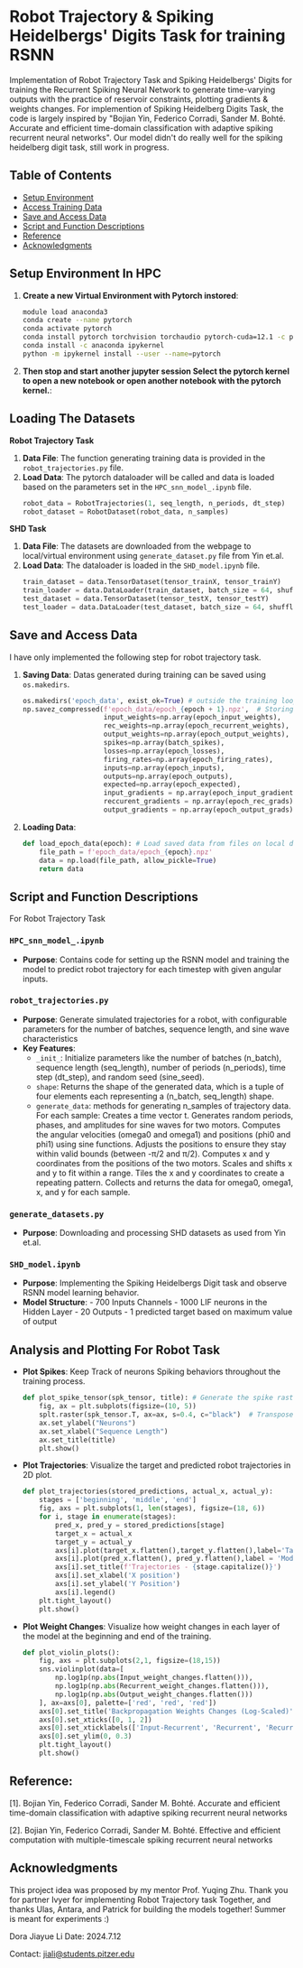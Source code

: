 # Robot Trajectory & Spiking Heidelbergs' Digits Task for training RSNN
Implementation of Robot Trajectory Task and Spiking Heidelbergs' Digits for training the Recurrent Spiking Neural Network to generate time-varying outputs with the practice of reservoir constraints, plotting gradients & weights changes. For implemention of Spiking Heidelberg Digits Task, the code is largely inspired by "Bojian Yin, Federico Corradi, Sander M. Bohté. Accurate and efficient time-domain classification with adaptive spiking recurrent neural networks". Our model didn't do really well for the spiking heidelberg digit task, still work in progress. 


## Table of Contents

- [Setup Environment](#setup-environment)
- [Access Training Data](#access-training-data)
- [Save and Access Data](#save-and-access-data)
- [Script and Function Descriptions](#script-and-function-descriptions)
- [Reference](#reference)
- [Acknowledgments](#acknowledgments)


## Setup Environment In HPC

1. **Create a new Virtual Environment with Pytorch instored**:
    ```bash
    module load anaconda3
    conda create --name pytorch
    conda activate pytorch
    conda install pytorch torchvision torchaudio pytorch-cuda=12.1 -c pytorch -c nvidia
    conda install -c anaconda ipykernel
    python -m ipykernel install --user --name=pytorch
    ```

2. **Then stop and start another jupyter session
Select the pytorch kernel to open a new notebook or open another notebook with the pytorch kernel.**:



## Loading The Datasets

**Robot Trajectory Task**
1. **Data File**: The function generating training data is provided in the `robot_trajectories.py` file.  
2. **Load Data**: The pytorch dataloader will be called and data is loaded based on the parameters set in the `HPC_snn_model_.ipynb` file.
    ```python
    robot_data = RobotTrajectories(1, seq_length, n_periods, dt_step) 
    robot_dataset = RobotDataset(robot_data, n_samples)
    ```
**SHD Task**
1. **Data File**: The datasets are downloaded from the webpage to local/virtual environment using `generate_dataset.py` file from Yin et.al.
2. **Load Data**: The dataloader is loaded in the `SHD_model.ipynb` file.
    ```python
    train_dataset = data.TensorDataset(tensor_trainX, tensor_trainY)
    train_loader = data.DataLoader(train_dataset, batch_size = 64, shuffle=True)
    test_dataset = data.TensorDataset(tensor_testX, tensor_testY)
    test_loader = data.DataLoader(test_dataset, batch_size = 64, shuffle=False)
    ```

## Save and Access Data
I have only implemented the following step for robot trajectory task.
1. **Saving Data**: Datas generated during training can be saved using `os.makedirs`.
    ```python
    os.makedirs('epoch_data', exist_ok=True) # outside the training loop
    np.savez_compressed(f'epoch_data/epoch_{epoch + 1}.npz',  # Storing all the data as npz file for each epoch inside the training loop
                        input_weights=np.array(epoch_input_weights),
                        rec_weights=np.array(epoch_recurrent_weights),
                        output_weights=np.array(epoch_output_weights),
                        spikes=np.array(batch_spikes),
                        losses=np.array(epoch_losses),
                        firing_rates=np.array(epoch_firing_rates),
                        inputs=np.array(epoch_inputs),
                        outputs=np.array(epoch_outputs),
                        expected=np.array(epoch_expected),
                        input_gradients = np.array(epoch_input_gradients),
                        reccurent_gradients = np.array(epoch_rec_grads),
                        output_gradients = np.array(epoch_output_grads))
    ```

2. **Loading Data**:
    ```python
    def load_epoch_data(epoch): # Load saved data from files on local directory
        file_path = f'epoch_data/epoch_{epoch}.npz'
        data = np.load(file_path, allow_pickle=True)
        return data
    ```


## Script and Function Descriptions
For Robot Trajectory Task
### `HPC_snn_model_.ipynb` 

- **Purpose**: Contains code for setting up the RSNN model and training the model to predict robot trajectory for each timestep with given angular inputs.


### `robot_trajectories.py`

- **Purpose**: Generate simulated trajectories for a robot, with configurable parameters for the number of batches, sequence length, and sine wave characteristics
- **Key Features**:
  - `_init_`: Initialize parameters like the number of batches (n_batch), sequence length (seq_length), number of periods (n_periods), time step (dt_step), and random seed (sine_seed).
  - `shape`: Returns the shape of the generated data, which is a tuple of four elements each representing a (n_batch, seq_length) shape.
  - `generate_data`: methods for generating n_samples of trajectory data.
        For each sample: Creates a time vector t. Generates random periods, phases, and amplitudes for sine waves for two motors.
        Computes the angular velocities (omega0 and omega1) and positions (phi0 and phi1) using sine functions.
        Adjusts the positions to ensure they stay within valid bounds (between -π/2 and π/2).
        Computes x and y coordinates from the positions of the two motors.
        Scales and shifts x and y to fit within a range.
        Tiles the x and y coordinates to create a repeating pattern.
        Collects and returns the data for omega0, omega1, x, and y for each sample.


### `generate_datasets.py`

- **Purpose**: Downloading and processing SHD datasets as used from Yin et.al.

### `SHD_model.ipynb`
- **Purpose**: Implementing the Spiking Heidelbergs Digit task and observe RSNN model learning behavior.
- **Model Structure**:
      - 700 Inputs Channels
      - 1000 LIF neurons in the Hidden Layer
      - 20 Outputs
      - 1 predicted target based on maximum value of output



## Analysis and Plotting For Robot Task

- **Plot Spikes**: Keep Track of neurons Spiking behaviors throughout the training process.
    ```python
    def plot_spike_tensor(spk_tensor, title): # Generate the spike raster plot
        fig, ax = plt.subplots(figsize=(10, 5))
        splt.raster(spk_tensor.T, ax=ax, s=0.4, c="black")  # Transpose to align with neurons on y-axis
        ax.set_ylabel("Neurons")
        ax.set_xlabel("Sequence Length")
        ax.set_title(title)
        plt.show()
    ```

- **Plot Trajectories**: Visualize the target and predicted robot trajectories in 2D plot. 
    ```python
    def plot_trajectories(stored_predictions, actual_x, actual_y):
        stages = ['beginning', 'middle', 'end']
        fig, axs = plt.subplots(1, len(stages), figsize=(18, 6))
        for i, stage in enumerate(stages):
            pred_x, pred_y = stored_predictions[stage]
            target_x = actual_x
            target_y = actual_y
            axs[i].plot(target_x.flatten(),target_y.flatten(),label='Target trajectories', color='blue')
            axs[i].plot(pred_x.flatten(), pred_y.flatten(),label = 'Model Predict Trajectories', linestyle='dashed', color = 'blue')
            axs[i].set_title(f'Trajectories - {stage.capitalize()}')
            axs[i].set_xlabel('X position')
            axs[i].set_ylabel('Y Position')
            axs[i].legend()
        plt.tight_layout()
        plt.show()
    ```
    
- **Plot Weight Changes**: Visualize how weight changes in each layer of the model at the beginning and end of the training.
    ```python
    def plot_violin_plots():
        fig, axs = plt.subplots(2,1, figsize=(18,15))
        sns.violinplot(data=[
            np.log1p(np.abs(Input_weight_changes.flatten())),
            np.log1p(np.abs(Recurrent_weight_changes.flatten())),
            np.log1p(np.abs(Output_weight_changes.flatten()))
        ], ax=axs[0], palette=['red', 'red', 'red'])
        axs[0].set_title('Backpropagation Weights Changes (Log-Scaled)', fontsize =20)
        axs[0].set_xticks([0, 1, 2])
        axs[0].set_xticklabels(['Input-Recurrent', 'Recurrent', 'Recurrent-Output'], fontsize =20)
        axs[0].set_ylim(0, 0.3)
        plt.tight_layout()
        plt.show()
    ```

## Reference:
[1]. Bojian Yin, Federico Corradi, Sander M. Bohté. Accurate and efficient time-domain classification with adaptive spiking recurrent neural networks

[2]. Bojian Yin, Federico Corradi, Sander M. Bohté. Effective and efficient computation with multiple-timescale spiking recurrent neural networks


## Acknowledgments
This project idea was proposed by my mentor Prof. Yuqing Zhu. Thank you for partner Ivyer for implementing Robot Trajectory task Together, and thanks Ulas, Antara, and Patrick for building the models together! Summer is meant for experiments :)



Dora Jiayue Li
Date: 2024.7.12

Contact: jiali@students.pitzer.edu 
